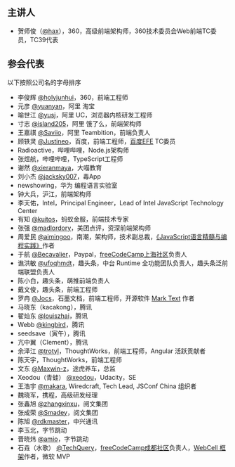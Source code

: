 ## 主讲人

- 贺师俊（[@hax](https://github.com/hax)），360，高级前端架构师，360技术委员会Web前端TC委员，TC39代表

## 参会代表

以下按照公司名的字母排序

- 李俊辉 [@holyjunhui](https://github.com/holyjunhui)，360，前端工程师
- 元彦 [@yuanyan](https://github.com/yuanyan)，阿里 淘宝
- 喻世江 [@yusj](https://github.com/yusj)，阿里 UC，浏览器内核研发工程师
- 寸志 [@island205](https://github.com/island205)，阿里 饿了么，前端架构师
- 王嘉祺 [@Saviio](https://github.com/Saviio)，阿里 Teambition，前端负责人
- 顾轶灵 [@Justineo](https://github.com/Justineo)，百度，前端工程师，[百度EFE](https://github.com/ecomfe/efe) TC委员
- Radioactive，哔哩哔哩，Node.js架构师
- 张煜航，哔哩哔哩，TypeScript工程师
- 谢然 [@xieranmaya](https://github.com/xieranmaya)，大喵教育
- 刘小杰 [@jacksky007](https://github.com/jacksky007)，毒App
- newshowing，华为 编程语言实验室
- 钟大兵，沪江，前端架构师
- 李天佑，Intel，Principal Engineer，Lead of Intel JavaScript Technology Center
- 有知 [@kuitos](https://github.com/kuitos)，蚂蚁金服，前端技术专家
- 张强 [@madlordory](https://github.com/madlordory)，美团点评，资深前端架构师
- 周爱民 [@aimingoo](https://github.com/aimingoo)，南潮，架构师，技术副总裁，[《JavaScript语言精髓与编程实践》](https://book.douban.com/subject/10542576/)作者
- 于航 [@Becavalier](https://github.com/Becavalier)，Paypal，[freeCodeCamp上海社区](https://freecodecamp-shanghai.github.io)负责人
- 谯洪敏 [@ufoqhmdt](https://github.com/ufoqhmdt)，趣头条，中台 Runtime 全功能团队负责人，趣头条泛前端联盟负责人
- 陈小白，趣头条，萌推前端负责人
- 戴文俊，趣头条，前端工程师
- 罗冉 [@Jocs](https://github.com/Jocs)，石墨文档，前端工程师，开源软件 [Mark Text](https://github.com/marktext/marktext) 作者
- 马晓东（kacakong），腾讯
- 翟灿东 [@louiszhai](https://github.com/louiszhai)，腾讯
- Webb [@kingbird](https://github.com/kingbird)，腾讯
- seedsave（寅午），腾讯
- 亢中翼（Clement），腾讯
- 余泽江 [@trotyl](https://github.com/trotyl)，ThoughtWorks，前端工程师，Angular 活跃贡献者
- 陈天宇，ThoughtWorks，前端工程师
- 文东 [@Maxwin-z](https://github.com/Maxwin-z)，途虎养车，总监
- Xeodou（青蛙） [@xeodou](https://github.com/xeodou)，Udacity，SE
- 王浩宇 [@makara](https://github.com/makara), Wiredcraft, Tech Lead, JSConf China 组织者
- 魏晓军，携程，高级研发经理
- 张鑫旭 [@zhangxinxu](https://github.com/zhangxinxu)，阅文集团
- 张成荣 [@Smadey](https://github.com/smadey)，阅文集团
- 陈旭 [@rdkmaster](https://github.com/rdkmaster)，中兴通讯
- 李玉北，字节跳动
- 晋晓炜 [@amio](https://github.com/amio)，字节跳动
- 石垚（水歌） [@TechQuery](https://github.com/TechQuery)，[freeCodeCamp成都社区](https://fcc-cd.tk/)负责人，[WebCell 框架](https://web-cell.dev/)作者，微软 MVP

<!--
## 因故未能参会者

- 程劭非（计子，Winter） [@wintercn](https://github.com/wintercn)
- 黄之昊，哔哩哔哩，大前端负责人
- 邓钢（米粽）[@myst729](https://github.com/myst729)，阿里 饿了么，高级架构师，大前端部门负责人
- 郭达峰 [@dfguo](https://github.com/dfguo)，Strikingly，联合创始人，CTO
- 吴名扬
- 张鹏
- 严清，阿里 Teambition
-->
